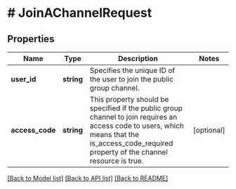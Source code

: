 # # JoinAChannelRequest

## Properties

Name | Type | Description | Notes
------------ | ------------- | ------------- | -------------
**user_id** | **string** | Specifies the unique ID of the user to join the public group channel. |
**access_code** | **string** | This property should be specified if the public group channel to join requires an access code to users, which means that the is_access_code_required property of the channel resource is true. | [optional]

[[Back to Model list]](../../README.md#models) [[Back to API list]](../../README.md#endpoints) [[Back to README]](../../README.md)
